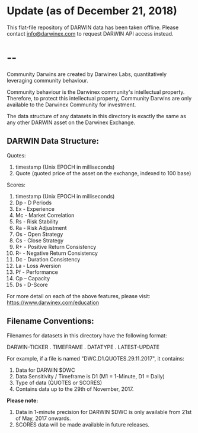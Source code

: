# Update (as of December 21, 2018)

This flat-file repository of DARWIN data has been taken offline. Please contact info@darwinex.com to request DARWIN API access instead.

# --

Community Darwins are created by Darwinex Labs, quantitatively leveraging community behaviour.

Community behaviour is the Darwinex community's intellectual property. Therefore, to protect this intellectual property, Community Darwins are only available to the Darwinex Community for investment.

The data structure of any datasets in this directory is exactly the same as any other DARWIN asset on the Darwinex Exchange.

DARWIN Data Structure:
--
Quotes:
1) timestamp (Unix EPOCH in milliseconds)
2) Quote (quoted price of the asset on the exchange, indexed to 100 base)

Scores:
1) timestamp (Unix EPOCH in milliseconds)
2) Dp - D Periods
3) Ex - Experience
4) Mc - Market Correlation
5) Rs - Risk Stability
6) Ra - Risk Adjustment
7) Os - Open Strategy
8) Cs - Close Strategy
9) R+ - Positive Return Consistency
10) R- - Negative Return Consistency
11) Dc - Duration Consistency
12) La - Loss Aversion
13) Pf - Performance
14) Cp – Capacity
15) Ds - D-Score

For more detail on each of the above features, please visit: https://www.darwinex.com/education

Filename Conventions:
--
Filenames for datasets in this directory have the following format:

DARWIN-TICKER . TIMEFRAME . DATATYPE . LATEST-UPDATE

For example, if a file is named "DWC.D1.QUOTES.29.11.2017", it contains:

1) Data for DARWIN $DWC
2) Data Sensitivity / Timeframe is D1 (M1 = 1-Minute, D1 = Daily)
3) Type of data (QUOTES or SCORES)
4) Contains data up to the 29th of November, 2017.

**Please note:**
1) Data in 1-minute precision for DARWIN $DWC is only available from 21st of May, 2017 onwards.
2) SCORES data will be made available in future releases.

